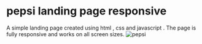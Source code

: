 # pepsi landing page responsive
A simple landing page created using html , css and javascript .
The page is fully responsive and works on all screen sizes.
![pepsi](https://github.com/bedofares/pepsi-landing-page-responsive/assets/87090113/da79dbc4-205e-4c2e-9668-359c2a3ff625)




